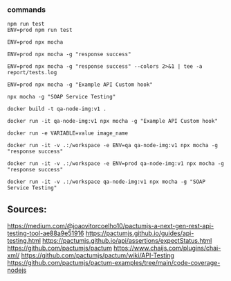 ### commands
```
npm run test
ENV=prod npm run test

ENV=prod npx mocha

ENV=prod npx mocha -g "response success"

ENV=prod npx mocha -g "response success" --colors 2>&1 | tee -a report/tests.log

ENV=prod npx mocha -g "Example API Custom hook"

npx mocha -g "SOAP Service Testing"

docker build -t qa-node-img:v1 .

docker run -it qa-node-img:v1 npx mocha -g "Example API Custom hook"

docker run -e VARIABLE=value image_name

docker run -it -v .:/workspace -e ENV=qa qa-node-img:v1 npx mocha -g "response success"

docker run -it -v .:/workspace -e ENV=prod qa-node-img:v1 npx mocha -g "response success"

docker run -it -v .:/workspace qa-node-img:v1 npx mocha -g "SOAP Service Testing"
```

## Sources:
https://medium.com/@joaovitorcoelho10/pactumjs-a-next-gen-rest-api-testing-tool-ae88a9e51916
https://pactumjs.github.io/guides/api-testing.html
https://pactumjs.github.io/api/assertions/expectStatus.html
https://github.com/pactumjs/pactum
https://www.chaijs.com/plugins/chai-xml/
https://github.com/pactumjs/pactum/wiki/API-Testing
https://github.com/pactumjs/pactum-examples/tree/main/code-coverage-nodejs
